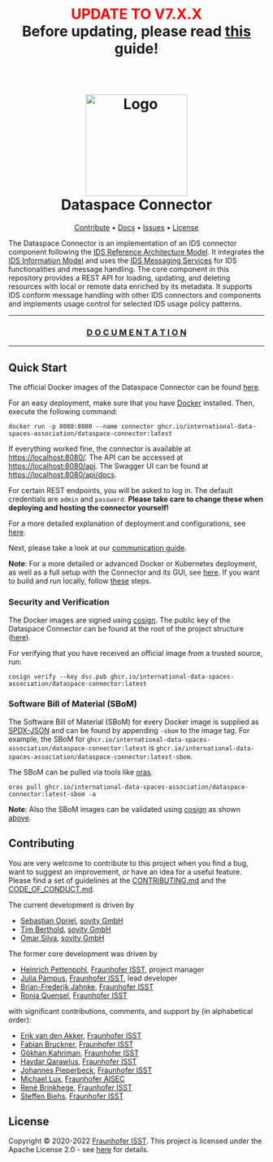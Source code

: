 <h1 align="center" >
    <span style="color:red">UPDATE TO V7.X.X</span><br>
    Before updating, please read
    <a href="https://international-data-spaces-association.github.io/DataspaceConnector/Deployment/DatabaseMigration">this</a>
    guide!
</h1>


<h1 align="center">
  <br>
    <img alt="Logo" width="200" src="docs/assets/images/dsc_logo.png"/>
  <br>
      Dataspace Connector
  <br>
</h1>


<p align="center">
  <a href="#contributing">Contribute</a> •
  <a href="https://international-data-spaces-association.github.io/DataspaceConnector/">Docs</a> •
  <a href="https://github.com/International-Data-Spaces-Association/DataspaceConnector/issues">Issues</a> •
  <a href="#license">License</a>
</p>


The Dataspace Connector is an implementation of an IDS connector component following the
[IDS Reference Architecture Model](https://www.internationaldataspaces.org/wp-content/uploads/2019/03/IDS-Reference-Architecture-Model-3.0.pdf).
It integrates the [IDS Information Model](https://github.com/International-Data-Spaces-Association/InformationModel)
and uses the [IDS Messaging Services](https://github.com/International-Data-Spaces-Association/IDS-Messaging-Services)
for IDS functionalities and message handling.
The core component in this repository provides a REST API for loading, updating, and deleting
resources with local or remote data enriched by its metadata. It supports IDS conform message
handling with other IDS connectors and components and implements usage control for selected IDS
usage policy patterns.

***

<h3 align="center" >
  <a href="https://international-data-spaces-association.github.io/DataspaceConnector/">
    D O C U M E N T A T I O N
  </a>
</h3>

***

## Quick Start

The official Docker images of the Dataspace Connector can be found
[here](https://github.com/International-Data-Spaces-Association/DataspaceConnector/pkgs/container/dataspace-connector).

For an easy deployment, make sure that you have [Docker](https://docs.docker.com/get-docker/)
installed. Then, execute the following command:

```commandline
docker run -p 8080:8080 --name connector ghcr.io/international-data-spaces-association/dataspace-connector:latest
```

If everything worked fine, the connector is available at
[https://localhost:8080/](https://localhost:8080/). The API can be accessed at
[https://localhost:8080/api](https://localhost:8080/api). The Swagger UI can be found at
[https://localhost:8080/api/docs](https://localhost:8080/api/docs).

For certain REST endpoints, you will be asked to log in. The default credentials are `admin` and
`password`. **Please take care to change these when deploying and hosting the connector yourself!**

For a more detailed explanation of deployment and configurations, see
[here](https://international-data-spaces-association.github.io/DataspaceConnector/Deployment).

Next, please take a look at our
[communication guide](https://international-data-spaces-association.github.io/DataspaceConnector/CommunicationGuide).

**Note**:
For a more detailed or advanced Docker or Kubernetes deployment, as well as a full setup with the
Connector and its GUI, see [here](https://github.com/International-Data-Spaces-Association/IDS-Deployment-Examples/tree/main/dataspace-connector).
If you want to build and run locally, follow [these](https://international-data-spaces-association.github.io/DataspaceConnector/GettingStarted#local-build) steps.


### Security and Verification

The Docker images are signed using [cosign](https://github.com/sigstore/cosign).
The public key of the Dataspace Connector can be found at the root of the project structure
([here](https://github.com/International-Data-Spaces-Association/DataspaceConnector/blob/main/dsc.pub)).

For verifying that you have received an official image from a trusted source, run:

```commandline
cosign verify --key dsc.pub ghcr.io/international-data-spaces-association/dataspace-connector:latest
```

### Software Bill of Material (SBoM)

The Software Bill of Material (SBoM) for every Docker image is supplied as
[SPDX-JSON](https://spdx.org/licenses/JSON.html) and can be found by appending `-sbom` to the
image tag. For example, the SBoM for `ghcr.io/international-data-spaces-association/dataspace-connector:latest`
is `ghcr.io/international-data-spaces-association/dataspace-connector:latest-sbom`.

The SBoM can be pulled via tools like [oras](https://github.com/oras-project/oras).

```commandline
oras pull ghcr.io/international-data-spaces-association/dataspace-connector:latest-sbom -a
```

**Note**: Also the SBoM images can be validated using [cosign](https://github.com/sigstore/cosign)
as shown [above](#security-and-verification).

## Contributing

You are very welcome to contribute to this project when you find a bug, want to suggest an
improvement, or have an idea for a useful feature. Please find a set of guidelines at the
[CONTRIBUTING.md](CONTRIBUTING.md) and the [CODE_OF_CONDUCT.md](CODE_OF_CONDUCT.md).

The current development is driven by
* [Sebastian Opriel](https://github.com/tmberthold), [sovity GmbH](http://sovity.de)
* [Tim Berthold](https://github.com/tmberthold), [sovity GmbH](http://sovity.de)
* [Omar Silva](https://github.com/ob-silva), [sovity GmbH](http://sovity.de)

The former core development was driven by
* [Heinrich Pettenpohl](https://github.com/HeinrichPet), [Fraunhofer ISST](https://www.isst.fraunhofer.de/en.html), project manager
* [Julia Pampus](https://github.com/juliapampus), [Fraunhofer ISST](https://www.isst.fraunhofer.de/en.html), lead developer
* [Brian-Frederik Jahnke](https://github.com/brianjahnke), [Fraunhofer ISST](https://www.isst.fraunhofer.de/en.html)
* [Ronja Quensel](https://github.com/ronjaquensel), [Fraunhofer ISST](https://www.isst.fraunhofer.de/en.html)

with significant contributions, comments, and support by (in alphabetical order):
* [Erik van den Akker](https://github.com/vdakker), [Fraunhofer ISST](https://www.isst.fraunhofer.de/en.html)
* [Fabian Bruckner](https://github.com/fabianbruckner), [Fraunhofer ISST](https://www.isst.fraunhofer.de/en.html)
* [Gökhan Kahriman](https://github.com/goekhanKahriman), [Fraunhofer ISST](https://www.isst.fraunhofer.de/en.html)
* [Haydar Qarawlus](https://github.com/hqarawlus), [Fraunhofer ISST](https://www.isst.fraunhofer.de/en.html)
* [Johannes Pieperbeck](https://github.com/jpieperbeck), [Fraunhofer ISST](https://www.isst.fraunhofer.de/en.html)
* [Michael Lux](https://github.com/milux), [Fraunhofer AISEC](https://www.aisec.fraunhofer.de/en.html)
* [René Brinkhege](https://github.com/renebrinkhege), [Fraunhofer ISST](https://www.isst.fraunhofer.de/en.html)
* [Steffen Biehs](https://github.com/steffen-biehs), [Fraunhofer ISST](https://www.isst.fraunhofer.de/en.html)

## License
Copyright © 2020-2022 [Fraunhofer ISST](https://www.isst.fraunhofer.de/en.html).
This project is licensed under the Apache License 2.0 - see [here](LICENSE) for details.

